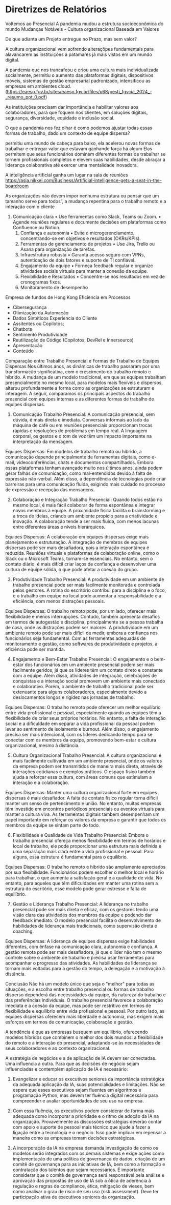 # Diretrizes de Relatórios

Voltemos ao Presencial
A pandemia mudou a estrutura socioeconômica do mundo
Mudanças Notáveis - Cultura organizacional Baseada em Valores


De que adianta um Projeto entregue no Prazo, mas sem valor?

A cultura organizacional vem sofrendo alteraçõpes fundamentais para alavancarem as instituições a patamares já mais vistos em um mundo digital.

A pandemia que nos trancafeou e criou uma cultura mais individualizada socialmente, permitiu o aumento das plataformas digitais, dispositivos móveis, sistemas de gestão empresarial padronizado, intensificou as empresas em ambientes cloud. (https://eaesp.fgv.br/sites/eaesp.fgv.br/files/u68/pesti_fgvcia_2024_-_resumo_ppt_0.pdf)

As instituições precisam dar importância e habilitar valores aos colaboradores, para que foquem nos clientes, em soluções digitais, segurança, diversidade, equidade e inclusão social.


O que a pandemia nos fez olhar é como podemos ajustar todas essas formas de trabalho, dado um contexto de equipe dispersa?

 permitiu uma mundo de cabeça para baixo, ela acelerou novas formas de trabalhar e entregar valor que estavam ganhando
força há algum
Elas permitem que seus funcionários dominem diferentes formas de trabalhar se tornem profissionais completos
e elevem suas habilidades, desde abraçar a liderança colaborativa até exercer uma mentalidade inovadora.

A inteligência artificial ganha um lugar na sala de reuniões
https://asia.nikkei.com/Business/Artificial-intelligence-gets-a-seat-in-the-boardroom

As organizações não devem impor nenhuma estrutura ou pensar que um tamanho serve para todos”, a mudança repentina para o trabalho remoto e a interação com o cliente
1. Comunicação clara
	• Use ferramentas como Slack, Teams ou Zoom.
	• Agende reuniões regulares e documente decisões em plataformas como Confluence ou Notion.
	1. Confiança e autonomia
	• Evite o microgerenciamento, concentrando-se em objetivos e resultados (OKRs/KPIs).
	2. Ferramentas de gerenciamento de projetos
	• Use Jira, Trello ou Asana para organização de tarefas.
	3. Infraestrutura robusta
	• Garanta acesso seguro com VPNs, autenticação de dois fatores e suporte de TI confiável.
	4. Engajamento da equipe
	• Forneça feedback regular e organize atividades sociais virtuais para manter a conexão da equipe.
	5. Flexibilidade e Resultados
	• Concentre-se nos resultados em vez de cronogramas fixos.
	6. Monitoramento de desempenho

Empresa de fundos de Hong Kong
Eficiencia em Processos
- Cibersegurança
- Otimização da Automação
- Dados Sintéticos
Experiencia do Cliente
- Assitentes ou Copilotos;
- Chatbots
- Sentimento
Produtividade
- Reutilização de Código (Copilotos, DevRel e Innersource)
- Apresentação
- Conteúdo


Comparação entre Trabalho Presencial e Formas de Trabalho de Equipes Dispersas
Nos últimos anos, as dinâmicas de trabalho passaram por uma transformação significativa, com o crescimento do trabalho remoto e híbrido. A mudança de um modelo tradicional, em que as equipes trabalham presencialmente no mesmo local, para modelos mais flexíveis e dispersos, alterou profundamente a forma como as organizações se estruturam e interagem. A seguir, comparamos os principais aspectos do trabalho presencial com equipes internas e as diferentes formas de trabalho de equipes dispersas.

1. Comunicação
Trabalho Presencial: A comunicação presencial, sem dúvida, é mais direta e imediata. Conversas informais ao lado da máquina de café ou em reuniões presenciais proporcionam trocas rápidas e resoluções de problemas em tempo real. A linguagem corporal, os gestos e o tom de voz têm um impacto importante na interpretação da mensagem.

Equipes Dispersas: Em modelos de trabalho remoto ou híbrido, a comunicação depende principalmente de ferramentas digitais, como e-mail, videoconferências, chats e documentos compartilhados. Embora essas plataformas tenham avançado muito nos últimos anos, ainda podem gerar falhas de comunicação, como mal-entendidos devido à falta de expressão não-verbal. Além disso, a dependência de tecnologias pode criar barreiras para uma comunicação fluída, exigindo mais cuidado no processo de expressão e recepção das mensagens.

2. Colaboração e Integração
Trabalho Presencial: Quando todos estão no mesmo local, é mais fácil colaborar de forma espontânea e integrar novos membros à equipe. A proximidade física facilita o brainstorming e a troca de ideias, criando um ambiente propício para a criatividade e inovação. A colaboração tende a ser mais fluida, com menos lacunas entre diferentes áreas e níveis hierárquicos.

Equipes Dispersas: A colaboração em equipes dispersas exige mais planejamento e estruturação. A integração de membros de equipes dispersas pode ser mais desafiadora, pois a interação espontânea é reduzida. Reuniões virtuais e plataformas de colaboração online, como o Slack ou o Microsoft Teams, tornam-se essenciais. No entanto, sem o contato diário, é mais difícil criar laços de confiança e desenvolver uma cultura de equipe sólida, o que pode afetar a coesão do grupo.

3. Produtividade
Trabalho Presencial: A produtividade em um ambiente de trabalho presencial pode ser mais facilmente monitorada e controlada pelos gestores. A rotina do escritório contribui para a disciplina e o foco, e o trabalho em equipe no local pode aumentar a responsabilidade e a eficiência, com menos distrações pessoais.

Equipes Dispersas: O trabalho remoto pode, por um lado, oferecer mais flexibilidade e menos interrupções. Contudo, também apresenta desafios em termos de autogestão e disciplina, principalmente se a pessoa trabalha de casa, onde as distrações podem ser maiores. A produtividade em um ambiente remoto pode ser mais difícil de medir, embora a confiança nos funcionários seja fundamental. Com as ferramentas adequadas de monitoramento e gestão, como softwares de produtividade e projetos, a eficiência pode ser mantida.

4. Engajamento e Bem-Estar
Trabalho Presencial: O engajamento e o bem-estar dos funcionários em um ambiente presencial podem ser mais facilmente geridos, já que os líderes têm um contato direto e constante com a equipe. Além disso, atividades de integração, celebrações de conquistas e a interação social promovem um ambiente mais conectado e colaborativo. Porém, o ambiente de trabalho tradicional pode ser extenuante para alguns colaboradores, especialmente devido a deslocamentos longos e rigidez nas jornadas de trabalho.

Equipes Dispersas: O trabalho remoto pode oferecer um melhor equilíbrio entre vida profissional e pessoal, especialmente quando as equipes têm a flexibilidade de criar seus próprios horários. No entanto, a falta de interação social e a dificuldade em separar a vida profissional da pessoal podem levar ao sentimento de isolamento e burnout. Além disso, o engajamento precisa ser mais intencional, com os líderes dedicando tempo para se conectar com os membros da equipe, promovendo bem-estar e cultura organizacional, mesmo à distância.

5. Cultura Organizacional
Trabalho Presencial: A cultura organizacional é mais facilmente cultivada em um ambiente presencial, onde os valores da empresa podem ser transmitidos de maneira mais direta, através de interações cotidianas e exemplos práticos. O espaço físico também ajuda a reforçar essa cultura, com áreas comuns que estimulam a interação e a colaboração.

Equipes Dispersas: Manter uma cultura organizacional forte em equipes dispersas é mais desafiador. A falta de contato físico regular torna difícil manter um senso de pertencimento e união. No entanto, muitas empresas têm investido em encontros periódicos presenciais ou eventos virtuais para manter a cultura viva. As ferramentas digitais também desempenham um papel importante em reforçar os valores da empresa e garantir que todos os membros da equipe se sintam parte do todo.

6. Flexibilidade e Qualidade de Vida
Trabalho Presencial: Embora o trabalho presencial ofereça menos flexibilidade em termos de horários e local de trabalho, ele pode proporcionar uma estrutura mais definida e uma separação mais clara entre a vida profissional e pessoal. Para alguns, essa estrutura é fundamental para o equilíbrio.

Equipes Dispersas: O trabalho remoto e híbrido são amplamente apreciados por sua flexibilidade. Funcionários podem escolher o melhor local e horário para trabalhar, o que aumenta a satisfação geral e a qualidade de vida. No entanto, para aqueles que têm dificuldades em manter uma rotina sem a estrutura do escritório, esse modelo pode gerar estresse e falta de equilíbrio.

7. Gestão e Liderança
Trabalho Presencial: A liderança no trabalho presencial pode ser mais direta e eficaz, com os gestores tendo uma visão clara das atividades dos membros da equipe e podendo dar feedback imediato. O modelo presencial facilita o desenvolvimento de habilidades de liderança mais tradicionais, como supervisão direta e coaching.

Equipes Dispersas: A liderança de equipes dispersas exige habilidades diferentes, com ênfase na comunicação clara, autonomia e confiança. A gestão remota pode ser mais desafiadora, já que o líder não tem o mesmo controle sobre o ambiente de trabalho e precisa usar ferramentas para acompanhar o progresso das atividades. As habilidades de liderança se tornam mais voltadas para a gestão do tempo, a delegação e a motivação à distância.

Conclusão
Não há um modelo único que seja o "melhor" para todas as situações, e a escolha entre trabalho presencial ou formas de trabalho disperso dependerá das necessidades da equipe, da natureza do trabalho e das preferências individuais. O trabalho presencial favorece a colaboração imediata e a coesão da equipe, mas pode ser restritivo em termos de flexibilidade e equilíbrio entre vida profissional e pessoal. Por outro lado, as equipes dispersas oferecem mais liberdade e autonomia, mas exigem mais esforços em termos de comunicação, colaboração e gestão.

A tendência é que as empresas busquem um equilíbrio, oferecendo modelos híbridos que combinem o melhor dos dois mundos: a flexibilidade do remoto e a interação do presencial, adaptando-se às necessidades de seus colaboradores e ao contexto organizacional.


A estratégia de negócios e a de aplicação de IA devem ser conectadas. Uma influencia a outra. Para que as decisões de negócio sejam influenciadas e contemplem aplicação de IA é necessário:

1. Evangelizar e educar os executivos seniores da importância estratégica da adequada aplicação da IA, suas potencialidades e limitações. Não se espera que esses executivos sejam fluentes em algoritmos e programação Python, mas devem ter fluência digital necessária para compreender e avaliar oportunidades de seu uso na empresa.

2. Com essa fluência, os executivos podem considerar de forma mais adequada como incorporar a prioridade e o ritmo de adoção da IA na organização. Provavelmente as discussões estratégias deverão contar com apoio e suporte de pessoal mais técnico que ajude a fazer a ligação entre a tecnologia e o negócio. Isso pode implicar em repensar a maneira como as empresas tomam decisões estratégicas.

3. A incorporação da IA na empresa demanda investigação de como os modelos serão integrados com os demais sistemas e exige ações como implementação de uma política de governança de dados, criação de um comitê de governança para as iniciativas de IA, bem como a formação e contratação dos talentos que sejam necessários. É importante considerar que o comitê de governança será responsável pela análise e aprovação das propostas de uso de IA sob a ótica de aderência à regulação e regras de compliance, ética, mitigação de vieses, bem como analisar o grau de risco de seu uso (risk assessment). Deve ter participação ativa de executivos seniores da organização.
